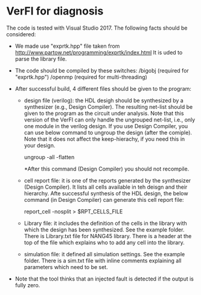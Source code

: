 # VerFI for diagnosis

The code is tested with Visual Studio 2017.
The following facts should be considered:

- We made use "exprtk.hpp" file taken from http://www.partow.net/programming/exprtk/index.html
  It is uded to parse the library file.

- The code should be compiled by these switches: 
  /bigobj   (required for "exprtk.hpp")
  /openmp   (required for multi-threading)
  
- After successful build, 4 different files should be given to the program:
 
  - design file (verilog): the HDL desigh should be synthesized by a synthesizer (e.g., Design Compiler). 
    The resulting net-list should be given to the program as the circuit under analysis.
    Note that this version of the VerFI can only handle the ungrouped net-list, i.e., only one module in the verilog design.
    If you use Design Compiler, you can use below command to ungroup the design (after the comiple).
    Note that it does not affect the keep-hierachy, if you need this in your design.
    
    ungroup -all -flatten
    
    *After this command (Design Compiler) you should not recompile.

  - cell report file: it is one of the reports generated by the synthesizer (Design Compiler).
    It lists all cells available in teh deisgn and their hierarchy.
    Afte successful synthesis of the HDL design, the below command (in Design Compiler) can generate this cell report file:
    
    report_cell -nosplit > $RPT_CELLS_FILE

  - Library file: it includes the definition of the cells in the library with which the design has been synthesized.
    See the example folder. There is Library.txt file  for NANG45 library. 
    There is a header at the top of the file which explains who to add any cell into the library.
    
  - simulation file: it defined all simulation settings.
    See the example folder. There is a sim.txt file with inline comments explaining all parameters which need to be set.
    
- Note that the tool thinks that an injected fault is detected if the output is fully zero. 

